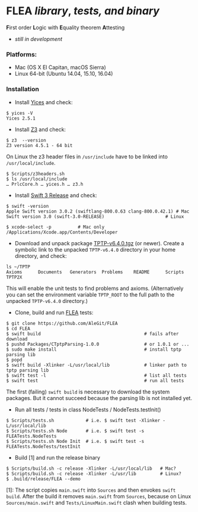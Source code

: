 # FLEA *library*, *tests, and binary*
**F**irst order **L**ogic with **E**quality theorem **A**ttesting

- *still in development*

### Platforms:
- Mac (OS X El Capitan, macOS Sierra)
- Linux 64-bit (Ubuntu 14.04, 15.10, 16.04)

### Installation

- Install [Yices](http://yices.csl.sri.com) and check:
```
$ yices -V
Yices 2.5.1
```

- Install [Z3](https://github.com/Z3Prover/z3) and check:
```
$ z3  --version
Z3 version 4.5.1 - 64 bit
```
On Linux the z3 header files in `/usr/include` have to be linked into `/usr/local/include`.

```
$ Scripts/z3headers.sh
$ ls /usr/local/include
… PrlcCore.h … yices.h … z3.h
```




- Install [Swift 3 Release](https://swift.org/download/) and check:
```
$ swift -version
Apple Swift version 3.0.2 (swiftlang-800.0.63 clang-800.0.42.1) # Mac
Swift version 3.0 (swift-3.0-RELEASE)                       # Linux

$ xcode-select -p          # Mac only
/Applications/Xcode.app/Contents/Developer
```

- Download and unpack package [TPTP-v6.4.0.tgz](http://www.cs.miami.edu/~tptp/) (or newer).
Create a symbolic link to the unpacked `TPTP-v6.4.0` directory
in your home directory, and check:
```
ls ~/TPTP
Axioms		Documents	Generators	Problems	README		Scripts		TPTP2X
```
This will enable the unit tests to find problems and axioms.
(Alternatively you can set the environment variable `TPTP_ROOT`
to the full path to the unpacked `TPTP-v6.4.0` directory.)
- Clone, build and run [FLEA](https://github.com/AleGit/FLEA) tests:
```
$ git clone https://github.com/AleGit/FLEA
$ cd FLEA
$ swift build                                       # fails after download
$ pushd Packages/CTptpParsing-1.0.0                 # or 1.0.1 or ...
$ sudo make install                                 # install tptp parsing lib
$ popd
$ swift build -Xlinker -L/usr/local/lib             # linker path to tptp parsing lib
$ swift test -l                                     # list all tests
$ swift test                                        # run all tests
```
The first (failing) `swift build` is necessary to download the system packages.
But it cannot succeed because the parsing lib is not installed yet.

- Run all tests / tests in class NodeTests / NodeTests.testInit()
```
$ Scripts/tests.sh            # i.e. $ swift test -Xlinker -L/usr/local/lib
$ Scripts/tests.sh Node       # i.e. $ swift test -s FLEATests.NodeTests
$ Scripts/tests.sh Node Init  # i.e. $ swift test -s FLEATests.NodeTests/testInit
```

- Build [1] and run the release binary
```
$ Scripts/build.sh -c release -Xlinker -L/usr/local/lib   # Mac?
$ Scripts/build.sh -c release -Xlinker -L/usr/lib         # Linux?
$ .build/release/FLEA --demo
```

[1]: The script copies `main.swift` into `Sources` and then envokes `swift build`.
After the build it removes `main.swift` from `Sources`, because
on Linux `Sources/main.swift` and `Tests/LinuxMain.swift` clash when building tests.
